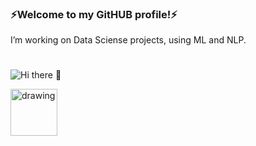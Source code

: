 ### ⚡Welcome to my GitHUB profile!⚡ 
I’m working on Data Sciense projects, using ML and NLP.
#
![Hi there 👋]([https://s27389.pcdn.co/wp-content/uploads/2019/12/top-5-data-science-strategy-predictions-2020-1024x440.jpeg](https://i.pinimg.com/564x/d4/4a/c3/d44ac3f9bb60e771b9c77fd47b123365.jpg))

<a href="https://www.kaggle.com/nikitababkin/"><img src="https://res.cloudinary.com/importdata/image/upload/v1595012924/kaggle_ksaktb.png" alt="drawing" width="75"/>
<!--
**Vandraren/Vandraren** is a ✨ _special_ ✨ repository because its `README.md` (this file) appears on your GitHub profile.

Here are some ideas to get you started:

- 🔭 I’m currently working on ...
- 🌱 I’m currently learning ...
- 👯 I’m looking to collaborate on ...
- 🤔 I’m looking for help with ...
- 💬 Ask me about ...
- 📫 How to reach me: ...
- 😄 Pronouns: ...
- ⚡ Fun fact: ...
-->
